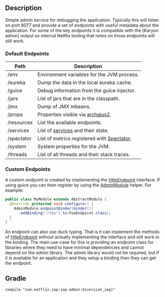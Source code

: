 
## Description

Simple admin service for debugging the application. Typically this will listen on port 8077
and provide a set of endpoints with useful metadata about the application. For some of the key
endpoints it is compatible with the [Karyon admin] output so internal Netflix tooling that
relies on those endpoints will still work.

[karyon]: https://github.com/Netflix/karyon

### Default Endpoints

| Path            | Description                                             |
|-----------------|---------------------------------------------------------|
| /env            | Environment variables for the JVM process.              |
| /eureka         | Dump the data in the local eureka cache.                |
| /guice          | Debug information from the guice injector.              |
| /jars           | List of jars that are in the classpath.                 |
| /jmx            | Dump of JMX mbeans.                                     |
| /props          | Properties visible via [archaius2][archaius].           | 
| /resources      | List the available endpoints.                           | 
| /services       | List of [services][service] and their state.            |
| /spectator      | List of metrics registered with [Spectator][spectator]. |
| /system         | System properties for the JVM.                          |
| /threads        | List of all threads and their stack traces.             |

[service]: https://github.com/Netflix/iep/tree/master/iep-service
[archaius]: https://github.com/Netflix/iep/tree/master/iep-module-archaius2
[spectator]: http://netflix.github.io/spectator/en/latest/

### Custom Endpoints

A custom endpoint is created by implementing the [HttpEndpoint][HttpEndpoint] interface. If
using guice you can then register by using the [AdminModule][module-admin] helper. For example:

```java
public class MyModule extends AbstractModule {
  @Override protected void configure() {
    AdminModule.endpointBinder(binder())
      .addBinding("/foo").to(FooEndpoint.class);
  }
}
```

[HttpEndpoint]: https://github.com/Netflix/iep/blob/master/iep-admin/src/main/java/com/netflix/iep/admin/HttpEndpoint.java
[module-admin]: https://github.com/Netflix/iep/tree/master/iep-module-admin

An endpoint can also use duck typing. That is it can implement the methods of
[HttpEndpoint][HttpEndpoint] without actually implementing the interface and still work in
the binding. The main use-case for this is providing an endpoint class for libraries where
they need to have minimal dependencies and cannot depend on the admin library. The admin
library would not be required, but if it is available for an application and they setup a
binding then they can get the endpoint.

## Gradle

```
compile "com.netflix.iep:iep-admin:${version_iep}"
```